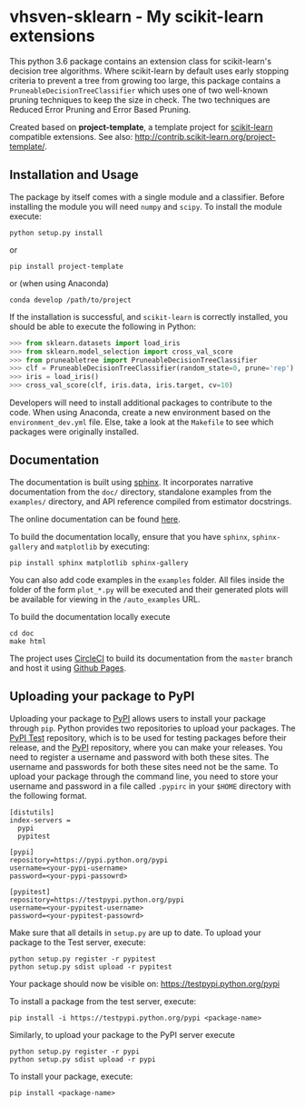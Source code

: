# vhsven-sklearn - My scikit-learn extensions

This python 3.6 package contains an extension class for scikit-learn's
decision tree algorithms. Where scikit-learn by default uses early
stopping criteria to prevent a tree from growing too large,
this package contains a `PruneableDecisionTreeClassifier` which
uses one of two well-known pruning techniques to keep the size
in check. The two techniques are Reduced Error Pruning and
Error Based Pruning.

Created based on **project-template**, a template project for
[scikit-learn](http://scikit-learn.org/) compatible extensions.
See also: http://contrib.scikit-learn.org/project-template/.

## Installation and Usage

The package by itself comes with a single module and a classifier. Before
installing the module you will need `numpy` and `scipy`.
To install the module execute:

```shell
python setup.py install
```

or

```shell
pip install project-template
```

or (when using Anaconda)

```shell
conda develop /path/to/project
```

If the installation is successful, and `scikit-learn` is correctly installed,
you should be able to execute the following in Python:

```python
>>> from sklearn.datasets import load_iris
>>> from sklearn.model_selection import cross_val_score
>>> from pruneabletree import PruneableDecisionTreeClassifier
>>> clf = PruneableDecisionTreeClassifier(random_state=0, prune='rep')
>>> iris = load_iris()
>>> cross_val_score(clf, iris.data, iris.target, cv=10)
```

Developers will need to install additional packages to contribute to the code.
When using Anaconda, create a new environment based on the `environment_dev.yml`
file. Else, take a look at the `Makefile` to see which packages were originally
installed.

## Documentation

The documentation is built using [sphinx](http://www.sphinx-doc.org/en/stable/).
It incorporates narrative documentation from the `doc/` directory, standalone
examples from the `examples/` directory, and API reference compiled from
estimator docstrings.

The online documentation can be found [here](https://vhsven.github.io/vhsven-sklearn/).

To build the documentation locally, ensure that you have `sphinx`,
`sphinx-gallery` and `matplotlib` by executing:

```shell
pip install sphinx matplotlib sphinx-gallery
```

You can also add code examples in the `examples` folder. All files inside
the folder of the form `plot_*.py` will be executed and their generated
plots will be available for viewing in the `/auto_examples` URL.

To build the documentation locally execute

```shell
cd doc
make html
```

The project uses [CircleCI](https://circleci.com/) to build its documentation
from the `master` branch and host it using [Github Pages](https://pages.github.com/).

## Uploading your package to PyPI

Uploading your package to [PyPI](https://pypi.python.org/pypi) allows users to
install your package through `pip`. Python provides two repositories to upload
your packages. The [PyPI Test](https://testpypi.python.org/pypi) repository,
which is to be used for testing packages before their release, and the
[PyPI](https://pypi.python.org/pypi) repository, where you can make your
releases. You need to register a username and password with both these sites.
The username and passwords for both these sites need not be the same. To upload
your package through the command line, you need to store your username and
password in a file called `.pypirc` in your `$HOME` directory with the
following format.

```shell
[distutils]
index-servers =
  pypi
  pypitest

[pypi]
repository=https://pypi.python.org/pypi
username=<your-pypi-username>
password=<your-pypi-passowrd>

[pypitest]
repository=https://testpypi.python.org/pypi
username=<your-pypitest-username>
password=<your-pypitest-passowrd>
```

Make sure that all details in `setup.py` are up to date. To upload your package
to the Test server, execute:

```shell
python setup.py register -r pypitest
python setup.py sdist upload -r pypitest
```

Your package should now be visible on: https://testpypi.python.org/pypi

To install a package from the test server, execute:

```shell
pip install -i https://testpypi.python.org/pypi <package-name>
```

Similarly, to upload your package to the PyPI server execute

```shell
python setup.py register -r pypi
python setup.py sdist upload -r pypi
```

To install your package, execute:

```shell
pip install <package-name>
```
